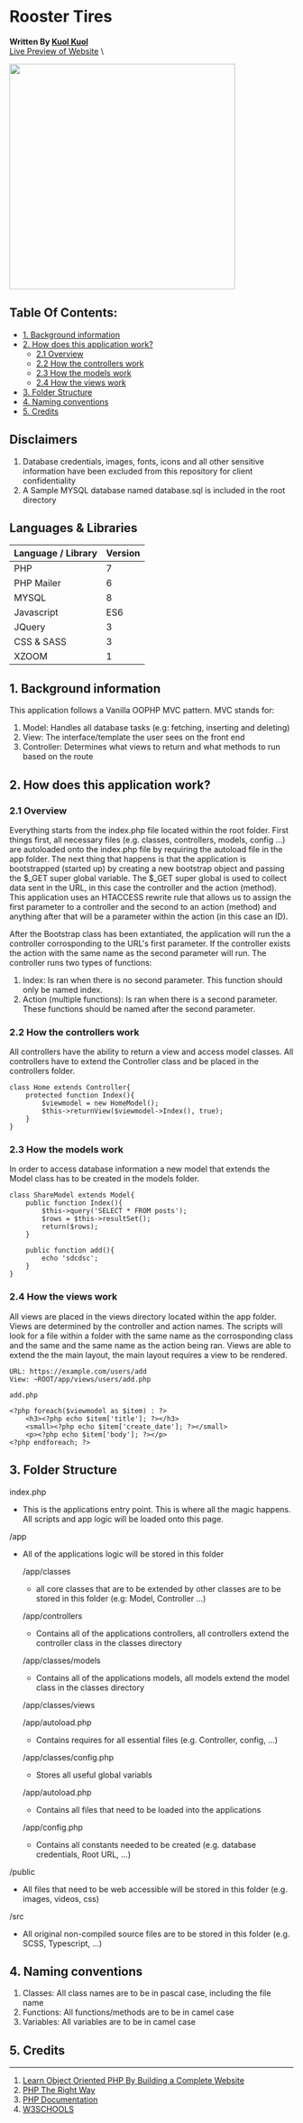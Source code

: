 # Rooster Tires

**Written By [Kuol Kuol](https://kuolkuol.com)**  \
[Live Preview of Website](https://roostertires.com/)  \

<img src="https://roostertires.com/public/images/logo.png" data-canonical-src="https://roostertires.com/public/images/logo.png" width="400"/>

## Table Of Contents:

  - [1. Background information](#1-Background-information)
  - [2. How does this application work?](#2-How-does-this-application-work?)
    - [2.1 Overview](#2.1-Overview)
    - [2.2 How the controllers work](#2.2-How-the-controllers-work)
    - [2.3 How the models work](#2.3-How-the-models-work)
    - [2.4 How the views work](#2.4-How-the-views-work)
  - [3. Folder  Structure](#3.-Folder-Structure)
  - [4. Naming conventions](#4.-Naming-conventions)
  - [5. Credits](#5.-Credits)


## **Disclaimers**
1. Database credentials, images, fonts, icons and all other sensitive information have been excluded from this repository for client confidentiality 
2. A Sample MYSQL database named database.sql is included in the root directory

## **Languages & Libraries**

|Language / Library | Version 	|
|------------	|---------	|
| PHP        	| 7       	|
| PHP Mailer 	| 6       	|
| MYSQL 	    | 8       	|
| Javascript 	| ES6     	|
| JQuery     	| 3       	|
| CSS & SASS  | 3       	|
| XZOOM      	| 1        	|


## **1. Background information**

This application follows a Vanilla OOPHP MVC pattern. MVC stands for: 

1. Model: Handles all database tasks (e.g: fetching, inserting and deleting)
2. View: The interface/template the user sees on the front end
3. Controller: Determines what views to return and what methods to run based on the route

## **2. How does this application work?**

### **2.1 Overview**
Everything starts from the index.php file located within the root folder. First things first, all necessary files (e.g. classes, controllers, models, config ...) are autoloaded onto the index.php file by requiring the autoload file in the  app folder. The next thing that happens is that the application is bootstrapped (started up) by creating a new bootstrap object and passing the $_GET super global variable. The $_GET super global is used to collect data sent in the URL, in this case the controller and the action (method). This application uses an HTACCESS rewrite rule that allows us to assign the first parameter to a controller and the second to an action (method) and anything after that will be a parameter within the action (in this case an ID). 


After the Bootstrap class has been extantiated, the application will run the a controller corrosponding to the URL's first parameter. If the controller exists the action with the same name as the second parameter will run. The controller runs two types of functions:

1. Index: Is ran when there is no second parameter. This function should only be named index.
2. Action (multiple functions): Is ran when there is a second parameter. These functions should be named after the second parameter.


### **2.2 How the controllers work**
All controllers have the ability to return a view and access model classes. All controllers have to extend the Controller class and be placed in the controllers folder. 

```
class Home extends Controller{
	protected function Index(){
		$viewmodel = new HomeModel();
		$this->returnView($viewmodel->Index(), true);
	}
}
```

### **2.3 How the models work**

In order to access database information a new model that extends the Model class has to be created in the models folder.   
```
class ShareModel extends Model{
	public function Index(){
		$this->query('SELECT * FROM posts');
		$rows = $this->resultSet();
		return($rows);
	}

	public function add(){
		echo 'sdcdsc';
	}
}
```
### **2.4 How the views work**

All views are placed in the views directory located within the app folder. Views are determined by the controller and action names. The scripts will look for a file within a folder  with the same name as the corrosponding class and the same and the same name as the action being ran. Views are able to extend the the main layout, the main layout requires a view to be rendered. 

```
URL: https://example.com/users/add
View: ~ROOT/app/views/users/add.php
```

```
add.php

<?php foreach($viewmodel as $item) : ?>
    <h3><?php echo $item['title']; ?></h3>
    <small><?php echo $item['create_date']; ?></small>
    <p><?php echo $item['body']; ?></p>
<?php endforeach; ?>
```

## **3. Folder  Structure**

index.php
- This is the applications entry point. This is where all the magic happens. All scripts and app logic will be loaded onto this page.

/app 
- All of the applications logic will be stored in this folder

    /app/classes
    - all core classes that are to be extended by other classes are to be stored in this folder (e.g: Model, Controller ...)

    /app/controllers
    - Contains all of the applications controllers, all controllers extend the controller class in the classes directory

    /app/classes/models
    - Contains all of the applications models, all models extend the model class in the classes directory

    /app/classes/views  

    /app/autoload.php
    - Contains requires for all essential files (e.g. Controller, config, ...)

    /app/classes/config.php
    - Stores all useful global variabls
    
    /app/autoload.php
    - Contains all files that need to be loaded into the applications
    
    /app/config.php
    - Contains all constants needed to be created (e.g. database credentials, Root URL, ...)

/public 
- All files that need to be web accessible will be stored in this folder (e.g. images, videos, css)

/src
- All original non-compiled source files are to be stored in this folder (e.g. SCSS, Typescript, ...)

## **4. Naming conventions**

1. Classes: All class names are to be in pascal case, including the file name 
2. Functions: All functions/methods are to be in camel case
3. Variables: All variables are to be in camel case


## **5. Credits**
___

1. [Learn Object Oriented PHP By Building a Complete Website](https://www.udemy.com/course/learn-object-oriented-php-by-building-a-complete-website/)
2. [PHP The Right Way](https://phptherightway.com/)
3. [PHP Documentation](https://www.php.net/)
4. [W3SCHOOLS](https://www.w3schools.com/php/DEFAULT.asp)
